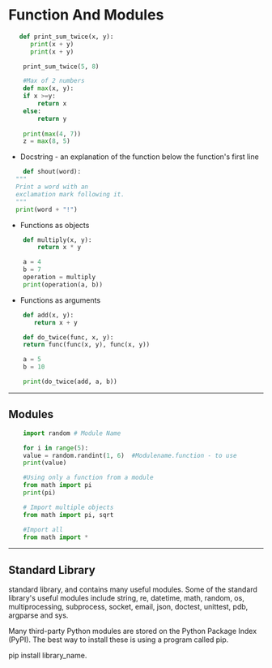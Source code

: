 # Function And Modules

```python
   def print_sum_twice(x, y):
      print(x + y)
      print(x + y)

    print_sum_twice(5, 8)

    #Max of 2 numbers
    def max(x, y):
    if x >=y:
        return x
    else:
        return y
        
    print(max(4, 7))
    z = max(8, 5)
```

- Docstring - an explanation of the function below the function's first line

```python
    def shout(word):
  """
  Print a word with an
  exclamation mark following it.
  """
  print(word + "!")
```

- Functions as objects

```python
    def multiply(x, y):
        return x * y

    a = 4
    b = 7
    operation = multiply
    print(operation(a, b))

```

- Functions as arguments

```python
    def add(x, y):
       return x + y

    def do_twice(func, x, y):
    return func(func(x, y), func(x, y))

    a = 5
    b = 10

    print(do_twice(add, a, b))
```
----------

## Modules

```python
    import random # Module Name

    for i in range(5):
    value = random.randint(1, 6)  #Modulename.function - to use
    print(value)

    #Using only a function from a module
    from math import pi
    print(pi)

    # Import multiple objects
    from math import pi, sqrt

    #Import all
    from math import *

```

----------

## Standard Library

standard library, and contains many useful modules. Some of the standard library's useful modules include string, re, datetime, math, random, os, multiprocessing, subprocess, socket, email, json, doctest, unittest, pdb, argparse and sys.


Many third-party Python modules are stored on the Python Package Index (PyPI). 
The best way to install these is using a program called pip.

pip install library_name. 

